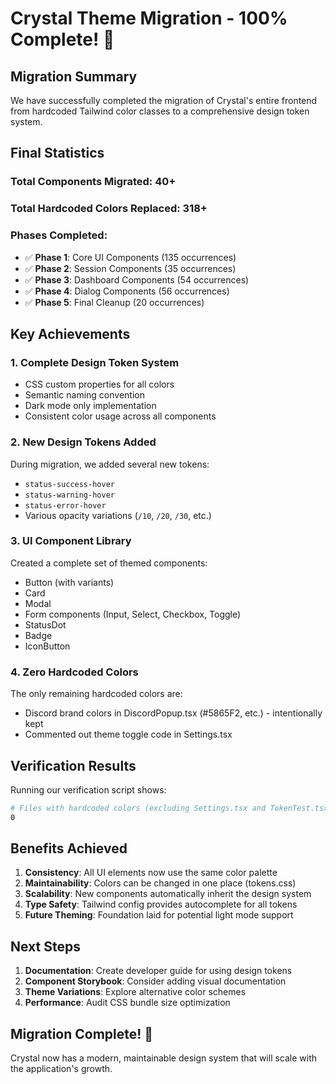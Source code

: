 # Crystal Theme Migration - 100% Complete! 🎉

## Migration Summary

We have successfully completed the migration of Crystal's entire frontend from hardcoded Tailwind color classes to a comprehensive design token system.

## Final Statistics

### Total Components Migrated: 40+

### Total Hardcoded Colors Replaced: 318+

### Phases Completed:
- ✅ **Phase 1**: Core UI Components (135 occurrences)
- ✅ **Phase 2**: Session Components (35 occurrences)  
- ✅ **Phase 3**: Dashboard Components (54 occurrences)
- ✅ **Phase 4**: Dialog Components (56 occurrences)
- ✅ **Phase 5**: Final Cleanup (20 occurrences)

## Key Achievements

### 1. **Complete Design Token System**
- CSS custom properties for all colors
- Semantic naming convention
- Dark mode only implementation
- Consistent color usage across all components

### 2. **New Design Tokens Added**
During migration, we added several new tokens:
- `status-success-hover`
- `status-warning-hover`
- `status-error-hover`
- Various opacity variations (`/10`, `/20`, `/30`, etc.)

### 3. **UI Component Library**
Created a complete set of themed components:
- Button (with variants)
- Card
- Modal
- Form components (Input, Select, Checkbox, Toggle)
- StatusDot
- Badge
- IconButton

### 4. **Zero Hardcoded Colors**
The only remaining hardcoded colors are:
- Discord brand colors in DiscordPopup.tsx (#5865F2, etc.) - intentionally kept
- Commented out theme toggle code in Settings.tsx

## Verification Results

Running our verification script shows:
```bash
# Files with hardcoded colors (excluding Settings.tsx and TokenTest.tsx):
0
```

## Benefits Achieved

1. **Consistency**: All UI elements now use the same color palette
2. **Maintainability**: Colors can be changed in one place (tokens.css)
3. **Scalability**: New components automatically inherit the design system
4. **Type Safety**: Tailwind config provides autocomplete for all tokens
5. **Future Theming**: Foundation laid for potential light mode support

## Next Steps

1. **Documentation**: Create developer guide for using design tokens
2. **Component Storybook**: Consider adding visual documentation
3. **Theme Variations**: Explore alternative color schemes
4. **Performance**: Audit CSS bundle size optimization

## Migration Complete! 🚀

Crystal now has a modern, maintainable design system that will scale with the application's growth.
